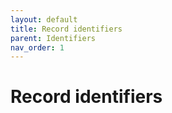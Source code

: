 ```yaml
---
layout: default
title: Record identifiers
parent: Identifiers
nav_order: 1
---
```


# Record identifiers
